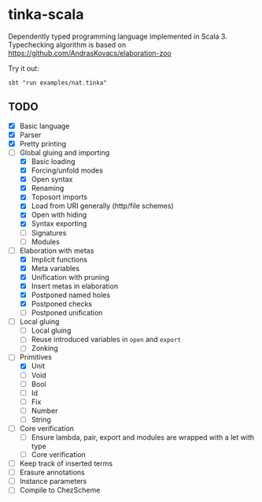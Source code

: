 # tinka-scala

Dependently typed programming language implemented in Scala 3.
Typechecking algorithm is based on https://github.com/AndrasKovacs/elaboration-zoo

Try it out:

```
sbt "run examples/nat.tinka"
```

## TODO
- [x] Basic language
- [x] Parser
- [x] Pretty printing
- [ ] Global gluing and importing
  - [x] Basic loading
  - [x] Forcing/unfold modes
  - [x] Open syntax
  - [x] Renaming
  - [x] Toposort imports
  - [x] Load from URI generally (http/file schemes)
  - [x] Open with hiding
  - [x] Syntax exporting
  - [ ] Signatures
  - [ ] Modules
- [ ] Elaboration with metas
  - [x] Implicit functions
  - [x] Meta variables
  - [x] Unification with pruning
  - [x] Insert metas in elaboration
  - [x] Postponed named holes
  - [x] Postponed checks
  - [ ] Postponed unification
- [ ] Local gluing
  - [ ] Local gluing
  - [ ] Reuse introduced variables in `open` and `export`
  - [ ] Zonking
- [ ] Primitives
  - [x] Unit
  - [ ] Void
  - [ ] Bool
  - [ ] Id
  - [ ] Fix
  - [ ] Number
  - [ ] String
- [ ] Core verification
  - [ ] Ensure lambda, pair, export and modules are wrapped with a let with type
  - [ ] Core verification
- [ ] Keep track of inserted terms
- [ ] Erasure annotations
- [ ] Instance parameters
- [ ] Compile to ChezScheme

